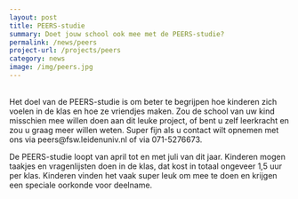 ```yaml
---
layout: post
title: PEERS-studie
summary: Doet jouw school ook mee met de PEERS-studie?
permalink: /news/peers
project-url: /projects/peers
category: news
image: /img/peers.jpg
---
```


<br>
Het doel van de PEERS-studie is om beter te begrijpen hoe kinderen zich voelen in de klas en hoe ze vriendjes maken. Zou de school van uw kind misschien mee willen doen aan dit leuke project, of bent u zelf leerkracht en zou u graag meer willen weten. Super fijn als u contact wilt opnemen met ons via peers@fsw.leidenuniv.nl of via 071-5276673.

De PEERS-studie loopt van april tot en met juli van dit jaar. Kinderen mogen taakjes en vragenlijsten doen in de klas, dat kost in totaal ongeveer 1,5 uur per klas. Kinderen vinden het vaak super leuk om mee te doen en krijgen een speciale oorkonde voor deelname. 

